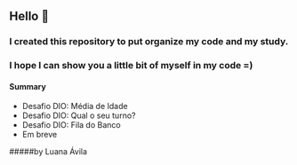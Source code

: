 ## Hello :wave:
### I created this repository to put organize my code and my study.
### I hope I can show you a little bit of myself in my code =)

#### Summary
- Desafio DIO: Média de Idade
- Desafio DIO: Qual o seu turno?
- Desafio DIO: Fila do Banco
- Em breve


#####by Luana Ávila